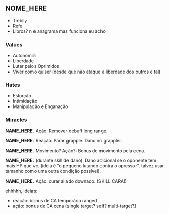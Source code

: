 ## NOME_HERE
- Trebily
- Refe
- Libros? n é anagrama mas funciona eu acho

### Values
- Autonomia
- Liberdade
- Lutar pelos Oprimidos
- Viver como quiser (desde que não ataque a liberdade dos outros e tal)

### Hates
- Estorção
- Intimidação
- Manipulação e Enganação

### Miracles
**NAME_HERE.** Ação: Remover debuff long range.

**NAME_HERE.** Reação: Parar grapple. Dano no grappler.

**NAME_HERE.** Movimento? Ação?: Bonus de movimento pela cena.

**NAME_HERE.** (durante skill de dano): Dano adicional se o oponente tem mais HP que vc. (ideia é "o pequeno lutando contra o opressor". talvez usar tamanho como uma outra condição possível).

**NAME_HERE.** Ação: curar aliado downado. (SKILL CARA!)

ehhhhh, ideias:
- reação: bonus de CA temporário ranged
- ação: bonus de CA cena (single target? self? multi-target?)

